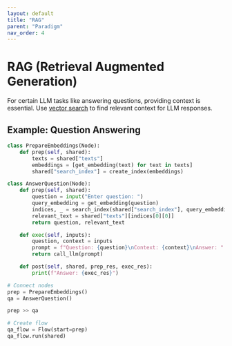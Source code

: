 ```yaml
---
layout: default
title: "RAG"
parent: "Paradigm" 
nav_order: 4
---
```


# RAG (Retrieval Augmented Generation)

For certain LLM tasks like answering questions, providing context is essential.
Use [vector search](./tool.md) to find relevant context for LLM responses.

## Example: Question Answering

```python
class PrepareEmbeddings(Node):
    def prep(self, shared):
        texts = shared["texts"]
        embeddings = [get_embedding(text) for text in texts]
        shared["search_index"] = create_index(embeddings)

class AnswerQuestion(Node):
    def prep(self, shared):
        question = input("Enter question: ")
        query_embedding = get_embedding(question)
        indices, _ = search_index(shared["search_index"], query_embedding, top_k=1)
        relevant_text = shared["texts"][indices[0][0]]
        return question, relevant_text

    def exec(self, inputs):
        question, context = inputs
        prompt = f"Question: {question}\nContext: {context}\nAnswer: "
        return call_llm(prompt)

    def post(self, shared, prep_res, exec_res):
        print(f"Answer: {exec_res}")

# Connect nodes
prep = PrepareEmbeddings()
qa = AnswerQuestion()

prep >> qa

# Create flow
qa_flow = Flow(start=prep)
qa_flow.run(shared)
```